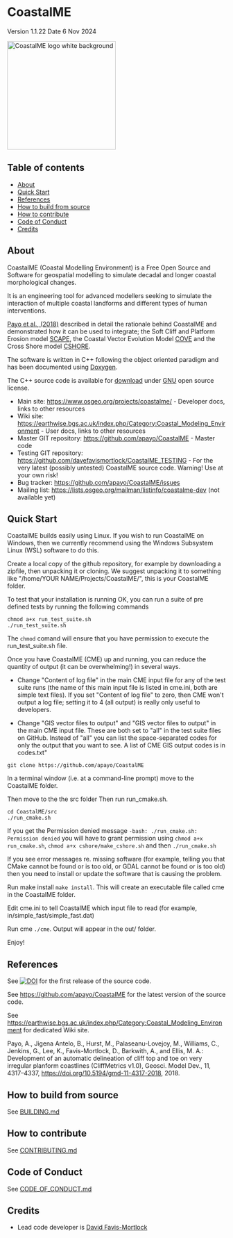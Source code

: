 # CoastalME
Version 1.1.22 
Date 6 Nov 2024

<p align="left">
  <img src="https://www.osgeo.org/wp-content/uploads/preview_CoastalME_logo_white_740x412_acf_cropped.png" alt="CoastalME logo white background" width="250">
</p>

## Table of contents

- [About](#about)
- [Quick Start](#quick-start)
- [References](#references)
- [How to build from source](#how-to-build-from-source)
- [How to contribute](#how-to-contribute)
- [Code of Conduct](#code-of-conduct)
- [Credits](#credits)

## About
CoastalME (Coastal Modelling Environment) is a Free Open Source and Software for geospatial modelling to simulate decadal and longer coastal morphological changes.

It is an engineering tool for advanced modellers seeking to simulate the interaction of multiple coastal landforms and different types of human interventions.

[Payo et al., (2018)](https://doi.org/10.5194/gmd-11-4317-2018) described in detail the rationale behind CoastalME and demonstrated how it can be used to integrate; the Soft Cliff and Platform Erosion model [SCAPE](http://www.bioone.org/doi/abs/10.2112/JCOASTRES-D-10-00099.1), the Coastal Vector Evolution Model [COVE](http://onlinelibrary.wiley.com/doi/10.1002/2015JF003704/full) and the Cross Shore model [CSHORE](http://ascelibrary.org/doi/10.1061/(ASCE)WW.1943-5460.0000347).

The software is written in C++ following the object oriented paradigm and has been documented using [Doxygen](https://codedocs.xyz/apayo/CoastalME).

The C++ source code is available for [download](https://github.com/apayo/CoastalME) under [GNU](https://github.com/apayo/CoastalME/tree/master?tab=GPL-3.0-1-ov-file) open source license.

* Main site: https://www.osgeo.org/projects/coastalme/ - Developer docs, links to other resources
* Wiki site: https://earthwise.bgs.ac.uk/index.php/Category:Coastal_Modeling_Environment - User docs, links to other resources
* Master GIT repository: https://github.com/apayo/CoastalME - Master code
* Testing GIT repository: https://github.com/davefavismortlock/CoastalME_TESTING - For the very latest (possibly untested) CoastalME source code. Warning! Use at your own risk!
* Bug tracker: https://github.com/apayo/CoastalME/issues
* Mailing list: https://lists.osgeo.org/mailman/listinfo/coastalme-dev (not available yet)

## Quick Start

CoastalME builds easily using Linux. If you wish to run CoastalME on Windows, then we currently recommend using the Windows Subsystem Linux (WSL) software to do this.

Create a local copy of the github repository, for example by downloading a zipfile, then unpacking it or cloning. We suggest unpacking it to something like "/home/YOUR NAME/Projects/CoastalME/", this is your CoastalME folder.

To test that your installation is running OK, you can run a suite of pre defined tests by running the following commands

	chmod a+x run_test_suite.sh
	./run_test_suite.sh

The `chmod` comand will ensure that you have permission to execute the run_test_suite.sh file.

Once you have CoastalME (CME) up and running, you can reduce the quantity of output (it can be overwhelming!) in several ways. 

* Change "Content of log file" in the main CME input file for any of the test suite runs (the name of this main input file is listed in cme.ini, both are simple text files). If you set "Content of log file" to zero, then CME won't output a log file; setting it to 4 (all output) is really only useful to developers.

* Change "GIS vector files to output" and "GIS vector files to output" in the main CME input file. These are both set to "all" in the test suite files on GitHub. Instead of "all" you can list the space-separated codes for only the output that you want to see. A list of CME GIS output codes is in codes.txt"


```
git clone https://github.com/apayo/CoastalME
```

In a terminal window (i.e. at a command-line prompt) move to the CoastalME folder. 

Then move to the the src folder Then run run_cmake.sh. 
```
cd CoastalME/src
./run_cmake.sh
```
If you get the Permission denied message `-bash: ./run_cmake.sh: Permission denied` you will have to grant permission using `chmod a+x run_cmake.sh`, `chmod a+x cshore/make_cshore.sh` and then `./run_cmake.sh`

If you see error messages re. missing software (for example, telling you that CMake cannot be found or is too old, or GDAL cannot be found or is too old) then you need to install or update the software that is causing the problem.

Run make install `make install`. This will create an executable file called cme in the CoastalME folder.

Edit cme.ini to tell CoastalME which input file to read (for example, in/simple_fast/simple_fast.dat)

Run cme `./cme`. Output will appear in the out/ folder.

Enjoy!

## References
  
  See <a href="https://doi.org/10.5281/zenodo.1418810"><img src="https://zenodo.org/badge/DOI/10.5281/zenodo.1418810.svg" alt="DOI"></a> for the first release of the source code.

  See https://github.com/apayo/CoastalME for the latest version of the source code.

  See https://earthwise.bgs.ac.uk/index.php/Category:Coastal_Modeling_Environment for dedicated Wiki site.

  Payo, A., Jigena Antelo, B., Hurst, M., Palaseanu-Lovejoy, M., Williams, C., Jenkins, G., Lee, K., Favis-Mortlock, D., Barkwith, A., and Ellis, M. A.: Development of an automatic delineation of cliff top and toe on very irregular planform coastlines (CliffMetrics v1.0), Geosci. Model Dev., 11, 4317–4337, https://doi.org/10.5194/gmd-11-4317-2018, 2018.
	


## How to build from source

See [BUILDING.md](BUILDING.md)


## How to contribute

See [CONTRIBUTING.md](CONTRIBUTING.md)

## Code of Conduct

See [CODE_OF_CONDUCT.md](CODE_OF_CONDUCT.md)

## Credits

- Lead code developer is [David Favis-Mortlock](https://github.com/davefavismortlock/) 